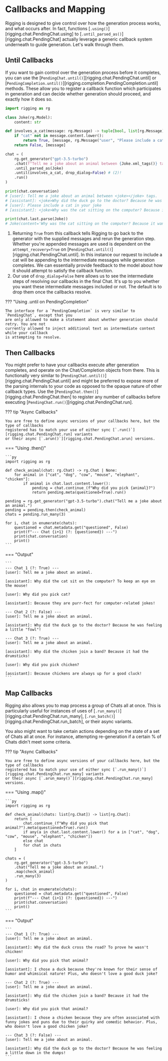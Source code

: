 # Callbacks and Mapping

Rigging is designed to give control over how the generation process works, and what occurs after. In fact, functions
[`.using()`][rigging.chat.PendingChat.using] to [`.until_parsed_as()`][rigging.chat.PendingChat] actually
leverage a generic callback system underneath to guide generation. Let's walk through them.

## Until Callbacks

If you want to gain control over the generation process before it completes, you can use the
[`PendingChat.until()`][rigging.chat.PendingChat.until] or [`PendingCompletion.until()`][rigging.completion.PendingCompletion.until]
methods. These allow you to register a callback function which participates in generation and
can decide whether generation should proceed, and exactly how it does so.

```py
import rigging as rg

class Joke(rg.Model):
    content: str

def involves_a_cat(message: rg.Message) -> tuple[bool, list[rg.Message]]:
    if "cat" not in message.content.lower():
        return True, [message, rg.Message("user", "Please include a cat in your joke")] # (1)!
    return False, [message]

chat = (
    rg.get_generator("gpt-3.5-turbo")
    .chat(f"Tell me a joke about an animal between {Joke.xml_tags()} tags.")
    .until_parsed_as(Joke)
    .until(involves_a_cat, drop_dialog=False) # (2)!
    .run()
)

print(chat.conversation)
# [user]: Tell me a joke about an animal between <joke></joke> tags.
# [assistant]: <joke>Why did the duck go to the doctor? Because he was feeling a little down!</joke>
# [user]: Please include a cat in your joke
# [assistant]: <joke>Why was the cat sitting on the computer? Because it wanted to keep an eye on the mouse!</joke>

print(chat.last.parse(Joke))
# Joke(content='Why was the cat sitting on the computer? Because it wanted to keep an eye on the mouse!')
```

1. Returning `True` from this callback tells Rigging to go back to the generator with the supplied
   messages and rerun the generation step. Whether you're appended messages are used is dependent
   on the `attempt_recovery=True` on [`PendingChat.until()`][rigging.chat.PendingChat.until]. In
   this instance our request to include a cat will be appending to the intermediate messages while
   generation completes. We can essentially provide feedback to the model about how it should attempt
   to satisfy the callback function.
2. Our use of `drop_dialog=False` here allows us to see the intermediate steps of resolving
   our callbacks in the final Chat. It's up to you whether you want these intermediate messages
   included or not. The default is to drop them once the callbacks resolve.

??? "Using .until on PendingCompletion"

    The interface for a `PendingCompletion` is very similar to `PendingChat`, except that you
    are only allowed to make a statement about whether generation should retry. You are not
    currently allowed to inject additional text as intermediate context while your callback
    is attempting to resolve.
    
## Then Callbacks

You might prefer to have your callbacks execute after generation completes, and operate on
the Chat/Completion objects from there. This is functionally very similar to [`PendingChat.until()`][rigging.chat.PendingChat.until]
and might be preferred to expose more of the parsing internals to your code as opposed to
the opaque nature of other callback types. Use the [`PendingChat.then()`][rigging.chat.PendingChat.then]
to register any number of callbacks before executing [`PendingChat.run()`][rigging.chat.PendingChat.run].

??? tip "Async Callbacks"

    You are free to define async versions of your callbacks here, but the type of callbacks
    registered has to match your use of either sync [`.run()`][rigging.chat.PendingChat.run] variants
    or their async [`.arun()`][rigging.chat.PendingChat.arun] versions.

=== "Using .then()"

    ```py
    import rigging as rg

    def check_animal(chat: rg.Chat) -> rg.Chat | None:
        for animal in ["cat", "dog", "cow", "mouse", "elephant", "chicken"]:
            if animal in chat.last.content.lower():
                pending = chat.continue_(f"Why did you pick {animal}?")
                return pending.meta(questioned=True).run()

    pending = rg.get_generator("gpt-3.5-turbo").chat("Tell me a joke about an animal.")
    pending = pending.then(check_animal)
    chats = pending.run_many(3)

    for i, chat in enumerate(chats):
        questioned = chat.metadata.get("questioned", False)
        print(f"--- Chat {i+1} (?: {questioned}) ---")
        print(chat.conversation)
        print()
    ```

=== "Output"

    ```
    --- Chat 1 (?: True) ---
    [user]: Tell me a joke about an animal.

    [assistant]: Why did the cat sit on the computer? To keep an eye on the mouse!

    [user]: Why did you pick cat?

    [assistant]: Because they are purr-fect for computer-related jokes!

    --- Chat 2 (?: False) ---
    [user]: Tell me a joke about an animal.

    [assistant]: Why did the duck go to the doctor? Because he was feeling a little "fowl"!

    --- Chat 3 (?: True) ---
    [user]: Tell me a joke about an animal.

    [assistant]: Why did the chicken join a band? Because it had the drumsticks!

    [user]: Why did you pick chicken?

    [assistant]: Because chickens are always up for a good cluck!
    ```

## Map Callbacks

Rigging also allows you to map process a group of Chats all at once. This is particularly
useful for instances of uses of [`.run_many()`][rigging.chat.PendingChat.run_many], 
[`.run_batch()`][rigging.chat.PendingChat.run_batch], or their async variants.

You also might want to take certain actions depending on the state of a set of Chats
all at once. For instance, attempting re-generation if a certain % of Chats didn't
meet some criteria.

??? tip "Async Callbacks"

    You are free to define async versions of your callbacks here, but the type of callbacks
    registered has to match your use of either sync [`.run_many()`][rigging.chat.PendingChat.run_many] variants
    or their async [`.arun_many()`][rigging.chat.PendingChat.run_many] versions.

=== "Using .map()"

    ```py
    import rigging as rg

    def check_animal(chats: list[rg.Chat]) -> list[rg.Chat]:
        return [
            chat.continue_(f"Why did you pick that animal?").meta(questioned=True).run()
            if any(a in chat.last.content.lower() for a in ["cat", "dog", "cow", "mouse", "elephant", "chicken"])
            else chat
            for chat in chats
        ]

    chats = (
        rg.get_generator("gpt-3.5-turbo")
        .chat("Tell me a joke about an animal.")
        .map(check_animal)
        .run_many(3)
    )

    for i, chat in enumerate(chats):
        questioned = chat.metadata.get("questioned", False)
        print(f"--- Chat {i+1} (?: {questioned}) ---")
        print(chat.conversation)
        print()
    ```

=== "Output"

    ```
    --- Chat 1 (?: True) ---
    [user]: Tell me a joke about an animal.

    [assistant]: Why did the duck cross the road? To prove he wasn't chicken!

    [user]: Why did you pick that animal?

    [assistant]: I chose a duck because they're known for their sense of humor and whimsical nature! Plus, who doesn't love a good duck joke?

    --- Chat 2 (?: True) ---
    [user]: Tell me a joke about an animal.

    [assistant]: Why did the chicken join a band? Because it had the drumsticks!

    [user]: Why did you pick that animal?

    [assistant]: I chose a chicken because they are often associated with funny jokes and puns due to their quirky and comedic behavior. Plus, who doesn't love a good chicken joke?

    --- Chat 3 (?: False) ---
    [user]: Tell me a joke about an animal.

    [assistant]: Why did the duck go to the doctor? Because he was feeling a little down in the dumps!
    ```